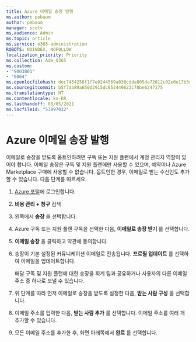 ```yaml
---
title: Azure 이메일 송장 발행
ms.author: pebaum
author: pebaum
manager: scotv
ms.audience: Admin
ms.topic: article
ms.service: o365-administration
ROBOTS: NOINDEX, NOFOLLOW
localization_priority: Priority
ms.collection: Adm_O365
ms.custom:
- "9003801"
- "6864"
ms.openlocfilehash: dec7454258f1f7e0244569a036cdda805da72012c02e0e17b3c1d192f0a2639e
ms.sourcegitcommit: b5f7da89a650d2915dc652449623c78be6247175
ms.translationtype: HT
ms.contentlocale: ko-KR
ms.lasthandoff: 08/05/2021
ms.locfileid: "53997032"
---
```

# <a name="azure-email-invoicing"></a>Azure 이메일 송장 발행

이메일로 송장을 받도록 옵트인하려면 구독 또는 지원 플랜에서 계정 관리자 역할이 있어야 합니다. 이메일 송장은 구독 및 지원 플랜에만 사용할 수 있으며, 예약이나 Azure Marketplace 구매에 사용할 수 없습니다. 옵트인한 경우, 이메일로 받는 수신인도 추가할 수 있습니다. 다음 단계를 따르세요.

1. [Azure 포털](https://portal.azure.com/)에 로그인합니다.
2. **비용 관리 + 청구** 검색
3. 왼쪽에서 **송장** 을 선택합니다.
4. Azure 구독 또는 지원 플랜 구독을 선택한 다음, **이메일로 송장 받기** 를 선택합니다.
5. **이메일 송장** 을 클릭하고 약관에 동의합니다.
6. 송장이 기본 설정된 커뮤니케이션 이메일로 전송됩니다. **프로필 업데이트** 를 선택하여 이메일을 업데이트합니다.  

    매달 구독 및 지원 플랜에 대한 송장을 회계 팀과 공유하거나 사용자의 다른 이메일 주소 중 하나로 보낼 수 있습니다.  

7. 위 단계를 따라 먼저 이메일로 송장을 받도록 설정한 다음, **받는 사람 구성** 을 선택합니다.
8. 이메일 주소를 입력한 다음, **받는 사람 추가** 를 선택합니다. 이메일 주소를 여러 개 추가할 수 있습니다.
9. 모든 이메일 주소를 추가한 후, 화면 아래쪽에서 **완료** 를 선택합니다.
